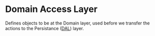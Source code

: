 # Domain Access Layer

Defines objects to be at the Domain layer, used before we transfer the actions
to the Persistance ([DAL](../DAL)) layer.
